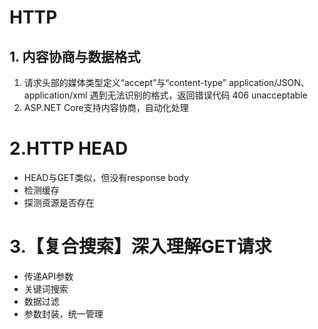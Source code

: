﻿# HTTP

## 1. 内容协商与数据格式

1. 请求头部的媒体类型定义“accept”与“content-type”
	application/JSON、application/xml
	遇到无法识别的格式，返回错误代码 406 unacceptable
2. ASP.NET Core支持内容协商，自动化处理



# 2.HTTP HEAD

- HEAD与GET类似，但没有response body
- 检测缓存
- 探测资源是否存在



# 3.【复合搜索】深入理解GET请求

- 传递API参数
- 关键词搜索
- 数据过滤
- 参数封装，统一管理
